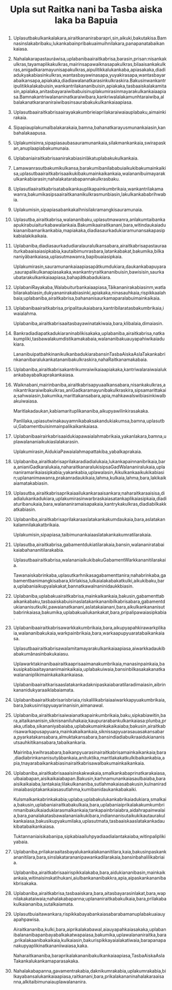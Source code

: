<h1 align='center'>Upla sut Raitka nani ba Tasba aiska laka ba Bapuia</h1>
<h2 align='center'></h2>
<p align='center'></p>
<ol>
  <li>
    <p>Uplasutbakulkankalakara,airaitkananirabarapri,sin,aikuki,bakutakisa.Bamnasinslakabribaku,lukankabainpribakuaimuihnilakara,panapanatabaikankaiasa.</p>
  </li>
  <li>
    <p>Nahalakarapastauráwisa,uplabanibaairaitkabrisa,barasin,prisan:nisankakulkras,tayamaplikakulkras,mairinsapawaiknasapakulkras,bilaaisankakulkras,anigadkaramayunisapakulkras,aipulitikkalukankaba,apiasakaka,diadiadukyakabiasinkulkras,wantasbayawinasapa,yuyakirasapa,wantasbayarabaikansapa,apiakaka,diadiawalanatkarasinkulkraskira.Bakusinwankantripulitikkalakabuisin,wankantrilakananibuisin,apiakaka,tasbaaiskalakamitasin,apialaka,anitasbayaraiwibabuisinuplakumirasinmayarakulkankaiaapiasa.Bamnakantriwalananinatkaraiwibara,kankriwalalakamunhtaraiwiba,albalakanatkarananiraiwibasinsaurabakukulkankaiaapiasa.</p>
  </li>
  <li>
    <p>Uplasutbaairaitkabrisaairayakakumbrieiaprilakaraiwaiauplabaku,aimainkirakaia.</p>
  </li>
  <li>
    <p>Sipapiauplakumalbalakarakaia,bamna,bahanatkarayusmunankaiasin,kanbahalakaapusa.</p>
  </li>
  <li>
    <p>Uplakumisinra,sipapiasaubasauramunankaia,silakmankankaia,swirapaskan,anuplaapiabakumunaia.</p>
  </li>
  <li>
    <p>Uplabaniairaitkabrisaanirakabiasinlâkatuplabakukulkankaia.</p>
  </li>
  <li>
    <p>Lamawanrasutbakumikulkansa,barakumibanilababuiaikukibakumainkaikisa,uplasutbaairaitkabrisaaikukibakumainkaikankaia,walananibuimayarakulkankabiarasin;nahalakatarabapannakulkrasbaku.</p>
  </li>
  <li>
    <p>Uplasutlaairaitkabrisatabaikankauplikapainkumbrikaia,wankantrilakamawanra,bakumikasipsaairaitkananikulkrasmunbiasin,lakulkankababrihwabia.</p>
  </li>
  <li>
    <p>Uplakumisin,sipapiasabankakalhnisilakramangkisauramunaia.</p>
  </li>
  <li>
    <p>Uplasutba,airaitkabrisa,walananibaku,uplasutmawanra,anlakumtaibankaapukirabuiaiturkabawalankaia.Bakumikaairaitkanani,bara,witindaukaiadukiananibamarikankabia,mapiakaka,diadiasaurkadukiaramunansakapasipkabialakikaikaia.</p>
  </li>
  <li>
    <p>Uplabaniba,diadiasaurkadudiaralauralulkansabara,airaitkabrisapastauraaiturkabaaisaiasipkabia,kautaibimunrasbara,latankabakat,bakumika,bilkananiyâbankaiasa,uplasutmawanra,bapibuaiasipkaia.</p>
    <p>Uplakumirasin,sauramunankaiaapiasapâtkumdukiara,daukankabapuyara,saurapalikulkanapiasakaka,wankantryraitkananibuisin,bawisisin,saurkaubatarakulkankaiaapiasa,bahapâtkabadukiara.</p>
  </li>
  <li>
    <p>UplabaniRayakaba,Walabuiturbankaiaapiasa,Tâikananirakabiasinm,watlabilarakabiasin,dukyananirakabiasinki,apiakaka,ninasauhkaia,rispikkaalahbaia;uplabaniba,airaitkabrisa,bahananisaurkamaparalabuimainkaikaia.</p>
  </li>
  <li>
    <p>Uplabanibaairaitkabrisa,pripalitaukaiabara,kantribilaratasbakumbrikaia,iwaialahma.</p>
    <p>Uplabaniba,airaitkabrisaaitasbayawinatakiwaia,bara,klibalaia,dimaiasin.</p>
  </li>
  <li>
    <p>Bankradiadiapatkadukiaraninablikisakaka,uplabaniba,airaitkabrisa,natkakumpliki,tasbawalakumdistikamakabaia,walananibakuauyapahiwikaiadukiara.</p>
    <p>LananibuipatbahkinanikulkanbadukiarabansinTasbaAiskaAslaTakankabrinkananibaralukankatananibakulkraskira,nahaRaitkanamakabaia.</p>
  </li>
  <li>
    <p>Uplabaniba,airaitkabrisakantrikumraiwikaiaapiakaka,kantriwalaraiwaialukankabayabalkaprakankaiasa.</p>
    <p></p>
  </li>
  <li>
    <p>Waiknabani,mairinbaniba,airaitkabrisapyuaalkansabara,nisankakulkras,anikantrikaraiwibakulkras,aniGadkaramayunibakulkraskira,sipsamarittakaia;sahwaiasin,bakumika,marittakansabara,apia,mahkawalswibiasinkiwalbakuiwaiasa.</p>
    <p>Maritlakadaukan,kabiamarituplikananiba,aikupyawilinkirasakaka.</p>
    <p>Panlilaka,upiasutwinakauyamnikabaksakandukiakumsa,bamna,uplasutbui,Gabamentbuisinmainpalikaikankaiasa.</p>
  </li>
  <li>
    <p>Uplabanibaairairkabrisaaidukiapawaialahmabrikaia,yakanlakara,bamna,uplawalananiaikukiaslalakarasin.</p>
    <p>Uplakumirasin,AidukiaPawaialahmapattakiba,yabalkaprakaia.</p>
  </li>
  <li>
    <p>Uplabaniba,airaitkabrisaprilakaradiadialukaia,lukankapainnanibrikaia,bara,anianiGadkaralukaia,naharaitkanaralukisipsaGadWalananiralukaia,uplananiramarikaiasipkabia;yakankabia,uplawalasin,Aikulkankaaikukikabiasin;uplananimawanra,prakanradaukikaia,lahma,kulkaia,lahma,bara,lakikaikaiamatakabiasin.</p>
  </li>
  <li>
    <p>Uplasutba,airaitkabrisaprikaiaailukankaraaisankara;naharaitkaraaisisa,diadialukankadukiara,uplakumirasinwarbraskaiasatankaplikaiasipkaia,diadiaturibanukaia,bara,walananiramaisapakaia,kantrykakulkras,diadiabilkakkatkabiasin.</p>
  </li>
  <li>
    <p>Uplabaniba,airaitkabrisaprilakaraaslatakankakumdaukaia,bara,aslatakankalamnilakakatbrikaia.</p>
    <p>Uplakumisin,sipapiasa,taibimunankaiaaslatakankakumratilarakaia.</p>
  </li>
  <li>
    <p>Uplasutba,airaitkabrisa,gabamentdukiatilarakaia,bansin,walananiratabaikaiabahananitilarakabia.</p>
    <p>Uplasutbaairaitkabrisa,walananiaikukibakuGabamentWarkkananitilarakaia.</p>
    <p>Tawanaiskabrinkaba,uplasutkarhnikasagabamenttanira;nahabrinkaba,gabamentbanimangkisabara,klirlakisa,lulkaialakabakatkulki,aikukibaku,bara,uplabaniaikupyalakakat,bannatkawalnaninidaukkbiasin.</p>
  </li>
  <li>
    <p>Uplabaniba,uplabakuairaitkabrisa,mainkaikankaia,bakusin,gabamenttabaikankabaku,tasbaaiskabuisinaslatakankananibilkabrisabara,gabamentdukiananisutkulki,pawaianatkanani,aslatakaianani,bara,aikulkankananisutbabrinkaiasa,bakumika,uplabakuailukankakat,bara,pripalipawaiasipkabia.</p>
  </li>
  <li>
    <p>Uplabanibaairaitkabrisawarkkakumbrikaia,bara,aikupyapahkirawarkplikaia,walananibakukaia,warkpainbrikaia,bara,warkaapupyuaratabaikankaiasa.</p>
    <p>Uplasutbaairaitkabrisawalamitamayarakulkankaiaapiasa,aiwarkkadaukibabakumânasinbakukaiasu.</p>
    <p>Uplawarktakinanibaairaitkaaprisaaimanakumbrikaia,manasinpainkaia,bakusipkabiaaitayananimainkaikaia,uplabakuiwaia,bansinbilkasakakanatkawalananiplikimainkakaikankaiasa.</p>
    <p>Uplabanibaairaitkarisaaslatakankadaknipaskaiabaratilaradimaiasin,aibrinkananidukyaraaiklabaiamata.</p>
  </li>
  <li>
    <p>Uplabanibaairaitkabrisarisbriaia,riskalilikabriaiaaiwarkkapyuakumbrikaia,bara,bakusinrispyuayarinanisin,aimanawal.</p>
  </li>
  <li>
    <p>Uplabaniba,airaitkabrisaiwaianatkapainkumbrikaia,baku,sipkabiawitin,bara,aitaikananisin,siknisnaniluhakaia;kaupurarabankulkankaiasa:plunba,praka,utlaba,sikananiyabaiaba,uplabakumainkakaikaiaba;bakusin,airaitkabrisawarkapusapyuara,mainkakaikankaia,siknissapyuarasauasakansabara,pyarkatakansabara,almuktakansabara,bansindiadiabuikraaidukiananisutsauhkitikansabara,tabaikankaria.</p>
    <p>Mairinba,kwihrasabara,baikanpyuarasinairaitkabrisamainkaikankaia;bara,diadiabrinkananisutyâbankaia,anituktika,maritlakakatkulkibaikankabia,apia,tnayarabaikankabiasinairaitkabrisawalbakumainkaikankaia.</p>
  </li>
  <li>
    <p>Uplabaniba,airaitkabrisaaaisinskakwakaia,smalkankabaprinatkarakaiasa,ulbaiabapan,aisikaikaiabapan.Bakusin,karhnamunankaiasaulbaiaba,baraaisikaikaiaba,lantakaia;lilakulkananiba,sutlahmakaiasabakusin,kulnaniradimaiabasiptakankaiasasutlahma,kumibanidaukankabakaiki.</p>
    <p>Kulsmalkankabrinkakabia;uplaba;uplabakulukankabrikaiadukiara,smalkaia,bakusin,uplabaniairaitkabakulkaia,bara,uplabaniaiprikalakakumkumbrinmanibakulkaiadukiarasmalkankaia;tankapainbriaiabra,aidahrapainwalaia,bara,panalakatasbawalananiaikukibara,indiannanisutaikukikautaurakulkankaiasa,bakusikupyakumilaka,uplasutmata,tasbaaiskaaslatakankadaukibatabaikankaiasa.</p>
    <p>Tuktannaniaisikabanipa,sipkabiaailuhpyadiaadialantakaiaba,witinpaliplikiyabaia.</p>
  </li>
  <li>
    <p>Uplabaniba,prilakaraaitasbayalukankalakananitilara,kaia,bakusinpaskankananitilara,bara,sinslakatarananipawankadilarakaia,bansinbahalilikabriaia.</p>
    <p>Uplabaniba,airaitkabrisaairispikkalakaba,bara,aidukiananibasin,mainkaikankaia,witinaisinskatihukani,aiulbankananibakkra,apia,aipaskankananibakbrisakaka.</p>
  </li>
  <li>
    <p>Uplabaniba,airaitkabrisa,tasbaaiskara,bara,aitasbayarasinlakat,bara,wapnilakakataiwaia;nahalakabapanna;uplananiraitkabakulkaia,bara,prilakabakulkaiananiba,sutalkaiamata.</p>
  </li>
  <li>
    <p>Uplasutbuiaitawankara,rispikkabayabankaiasabarabamanuplabakuaiauyapahpawisa.</p>
    <p>Airaitkananiba,kulki,bara,aiprikalakabawal,aiauyapahkaiasakaka,uplabanibalananibapanbayabalkakatwapaiasa,bakumika,uplawalananiraitka,bara,prikalakaanibakaikaia,kulkaiasin,bakurispikkayaialakatiwaia,barapanapanakupyaplikinatkananiiwaiasa,kaka.</p>
    <p>Naharaitkananiba,baraprikalakananibakulkankaiaapiasa,TasbaAiskaAslaTakankalukankamaparasakaka.</p>
  </li>
  <li>
    <p>Nahalakabapanna,gavamentrakabia,daknikumrakabia,uplakumrakabia,bilkayabansalukankaiaapiasa,raitkanani,bara,prikalakananinahalakaraaisanna,alkitaibimunaiauplawalananira.</p>
  </li>
</ol>
